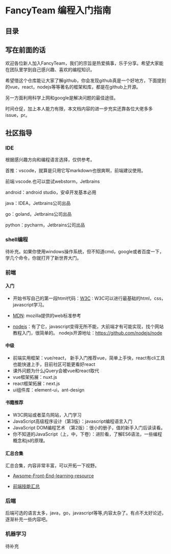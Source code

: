 # FancyTeam 编程入门指南

## 目录

## 写在前面的话

欢迎各位新人加入FancyTeam，我们的宗旨是热爱搞事，乐于分享。希望大家能在团队里学到自己感兴趣、喜欢的编程知识。

希望借这个仓库能让大家了解github，你会发现github真是一个好地方，下面提到的vue，react，nodejs等等著名的框架和库，都是在github上开源。

另一方面利用科学上网和google是解决问题的最佳途径。

时间仓促，加上本人能力有限，本文档内容的进一步充实还靠各位大佬多多issue，pr。

## 社区指导

### IDE

根据感兴趣方向和编程语言选择，仅供参考。

首推：vscode，就算是只用它写markdown也很爽啊，前端建议使用。

前端:vscode.也可以尝试webstorm，Jetbrains

android：android studio，安卓开发基本必用

java：IDEA，Jetbrains公司出品

go：goland，Jetbrains公司出品

python：pycharm，Jetbrains公司出品

### shell编程

待补充。如果你使用windows操作系统，但不知道cmd，google或者百度一下，学几个命令，你就打开了新世界大门。

### 前端

#### 入门

 - 开始书写自己的第一段html代码：[W3C](https://www.w3school.com.cn/html/html_editors.asp) : W3C可以进行最基础的html，css，javascript学习。

 - [MDN](https://developer.mozilla.org/zh-CN/docs/Web/JavaScript): mozilla提供的web标准参考

 - [nodejs](https://nodejs.org/zh-cn/)：有了它，javascript变得无所不能，大前端才有可能实现，找个网站教程入门，很简单的。
nodejs开源地址：https://github.com/nodejs/node

#### 中级
 - 前端实用框架：vue/react， 新手入门推荐vue，简单上手快，react有cli工具也能快速上手，目前社区可能更看好react
 - 课外问题为什么jQuery会被vue和react取代
 - vue框架拓展：nuxt.js
 - react框架拓展：next.js
 - ui组件库：element-ui，ant-design

#### 书籍推荐

 - W3C网站或者菜鸟网站，入门学习
 - JavaScript高级程序设计（第3版）：javascript编程语言入门
 - JavaScript DOM编程艺术 （第2版）：很小的册子，值的新手入门后读读看。
 - 你不知道的JavaScript（上，中，下卷）：进阶看，了解ES6语法，一些编程概念和js的原理。

#### 汇总合集

汇总合集，内容非常丰富，可以开拓一下视野。

 - [Awsome-Front-End-learning-resource](https://github.com/helloqingfeng/Awsome-Front-End-learning-resource) 

 - [前端技能汇总](https://github.com/JacksonTian/fks) 



### 后端

后端可选的语言太多，java，go，javascript等等,内容太杂了。有点不太好论述，逐渐补充一些内容吧。


### 机器学习

待补充